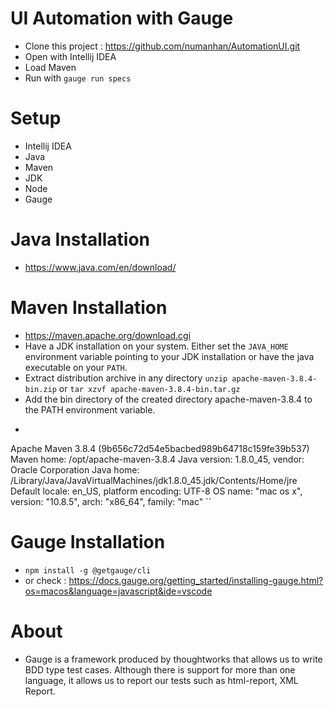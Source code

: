 # UI Automation with Gauge

- Clone this project : https://github.com/numanhan/AutomationUI.git
- Open with Intellij IDEA
- Load Maven
- Run with ``` gauge run specs ```

# Setup
- Intellij IDEA
- Java
- Maven
- JDK
- Node
- Gauge

# Java Installation
- https://www.java.com/en/download/

# Maven Installation
- https://maven.apache.org/download.cgi
- Have a JDK installation on your system. Either set the ```JAVA_HOME``` environment variable pointing to your JDK installation or have the java executable on your ```PATH```.
- Extract distribution archive in any directory ``` unzip apache-maven-3.8.4-bin.zip ``` or  ``` tar xzvf apache-maven-3.8.4-bin.tar.gz ```
- Add the bin directory of the created directory apache-maven-3.8.4 to the PATH environment variable.
- ``` 
Apache Maven 3.8.4 (9b656c72d54e5bacbed989b64718c159fe39b537)
Maven home: /opt/apache-maven-3.8.4
Java version: 1.8.0_45, vendor: Oracle Corporation
Java home: /Library/Java/JavaVirtualMachines/jdk1.8.0_45.jdk/Contents/Home/jre
Default locale: en_US, platform encoding: UTF-8
OS name: "mac os x", version: "10.8.5", arch: "x86_64", family: "mac" `` 

# Gauge Installation
- ``` npm install -g @getgauge/cli ```
- or check : https://docs.gauge.org/getting_started/installing-gauge.html?os=macos&language=javascript&ide=vscode

# About
- Gauge is a framework produced by thoughtworks that allows us to write BDD type test cases. Although there is support for more than one language, it allows us to report our tests such as html-report, XML Report.
